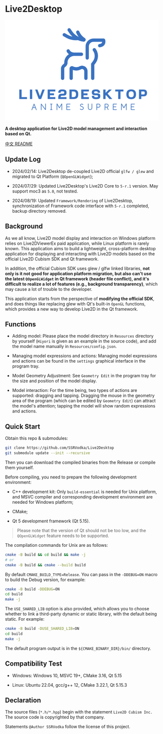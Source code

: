 # Live2Desktop

<img src="logo.png">

**A desktop application for Live2D model management and interaction based on Qt.**

<a href="README_zh_CN.md">中文 README</a>

## Update Log

- 2024/02/14: Live2Desktop de-coupled Live2D official `glfw / glew` and migrated to Qt Platform (`QOpenGLWidget`);

- 2024/07/29: Updated Live2Desktop's Live2D Core to `5-r.1` version. May support moc3 as `5.0`, not tested.

- 2024/08/19: Updated `Framework/Rendering` of Live2Desktop, synchronization of Framework code interface with `5-r.1` completed, backup directory removed.

## Background

As we all know, Live2D model display and interaction on Windows platform relies on Live2DViewerEx paid application, while Linux platform is rarely known. This application aims to build a lightweight, cross-platform desktop application for displaying and interacting with Live2D models based on the official Live2D Cubism SDK and Qt framework.

In addition, the official Cubism SDK uses glew / glfw linked libraries, **not only is it not good for application platform migration, but also can't use the latest `QOpenGLWidget` in Qt framework (header file conflict), and it's difficult to realize a lot of features (e.g., background transparency)**, which may cause a lot of trouble to the developer.

This application starts from the perspective of **modifying the official SDK**, and does things like replacing glew with Qt's built-in `OpenGL` functions, which provides a new way to develop Live2D in the Qt framework.

## Functions

- Adding model: Please place the model directory in `Resources` directory by yourself (`Hiyori` is given as an example in the source code), and add the model name manually in `Resources/config.json`.

- Managing model expressions and actions: Managing model expressions and actions can be found in the `settings` graphical interface in the program tray.

- Model Geometry Adjustment: See `Geometry Edit` in the program tray for the size and position of the model display.

- Model interaction: For the time being, two types of actions are supported: dragging and tapping. Dragging the mouse in the geometry area of the program (which can be edited by `Geometry Edit`) can attract the model's attention; tapping the model will show random expressions and actions.


## Quick Start

Obtain this repo & submodules:

```bash
git clone https://github.com/SSRVodka/Live2Desktop
git submodule update --init --recursive
```

Then you can download the compiled binaries from the Release or compile them yourself.

Before compiling, you need to prepare the following development environment:

- C++ development kit: Only `build-essential` is needed for Unix platform, and MSVC compiler and corresponding development environment are needed for Windows platform;

- CMake;

- Qt 5 development framework (Qt 5.15).


> Please note that the version of Qt should not be too low, and the `QOpenGLWidget` feature needs to be supported.


The compilation commands for Unix are as follows:

```bash
cmake -B build && cd build && make -j
# or
cmake -B build && cmake --build build
```

By default `CMAKE_BUILD_TYPE=Release`. You can pass in the `-DDEBUG=ON` macro to build the Debug version, for example:

```bash
cmake -B build -DDEBUG=ON
cd build
make -j
```

The `USE_SHARED_LIB` option is also provided, which allows you to choose whether to link a third-party dynamic or static library, with the default being static. For example:

```bash
cmake -B build -DUSE_SHARED_LIB=ON
cd build
make -j
```

The default program output is in the `${CMAKE_BINARY_DIR}/bin/` directory.

## Compatibility Test

- Windows: Windows 10, MSVC 19+, CMake 3.16, Qt 5.15

- Linux: Ubuntu 22.04, gcc/g++ 12, CMake 3.22.1, Qt 5.15.3


## Declaration

The source files (`*.h/*.hpp`) begin with the statement `Live2D Cubism Inc.` The source code is copyrighted by that company.

Statements `@Author SSRVodka` follow the license of this project.

